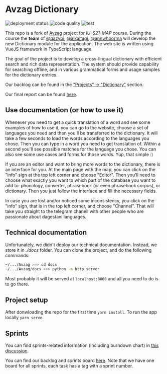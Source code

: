 # Avzag Dictionary

![deployment status](https://github.com/IU-MAP/avzag/actions/workflows/dist.yml/badge.svg)
![code quality](https://github.com/IU-MAP/avzag/actions/workflows/lint.yml/badge.svg)
![test](https://github.com/IU-MAP/avzag/actions/workflows/test.yml/badge.svg)

This repo is a fork of [Avzag](https://github.com/alkaitagi/avzag) project for _IU-S21-MAP_ course. During the course the **team** of [@qazybi](https://github.com/QazyBi), [@alkaitagi](https://github.com/alkaitagi/), [@annwhoorma](https://github.com/annwhoorma) will develop the new Dictionary module for the application. The web site is written using VueJS framework in TypeScript language.

The goal of the project is to develop a cross-lingual dictionary with efficient search and rich data representation. The system should provide capability for searching offline, and in various grammatical forms and usage samples for the dictionary entries.

Our backlog can be found in the ["Projects" -> "Dictionary"](https://github.com/IU-MAP/avzag/projects/1) section.

Our final report can be found [here](https://docs.google.com/document/d/1PO85QKzmswkXvmy9avJxduC0IPConJkl2qqPK4dIJis/edit?usp=sharing).

## Use documentation (or how to use it)

Whenever you need to get a quick translation of a word and see some examples of how to use it, you can go to the website, choose a set of languages you need and then you'll be transferred to the dictionary. It will take a few seconds to load the words according to the languages you chose. Then you can type in a word you need to get translation of. Within a second you'll see possible matches for the language you chose. You can also see some use cases and forms for those words. Yup, that simple :)

If you are an editor and want to bring more words to the dictionary, there is an interface for you. At the main page with the map, you can click on the "info" sign at the top left corner and choose "Editor". Then you'll need to choose what exactly you want to which part of the database you want to add to: phonology, converter, phrasebook (or even phrasebook corpus), or dictionary. Then you just follow the interface and fill the necessary fields.

In case you are lost and/or noticed some inconsistency, you click on the "info" sign, that is in the top left corner, and choose "Channel". That will take you straight to the telegram chanell with other people who are passionate about dagestani languages.

## Technical documentation

Unfortunately, we didn't deploy our technical documentation. Instead, we store it in _./docs_ folder. You can clone the project, and do the following commands:
```bash
~/.../Avzag >>> cd docs
~/.../Avzag/docs >>> python -m http.server
```

Most probably it will be served at `localhost:8000` and all you need to do is to go there.

## Project setup

After donwloading the repo for the first time `yarn install`. To run the app locally `yarn serve`.

## Sprints

You can find sprints-related information (including burndown chart) in [this discussion](https://github.com/IU-MAP/avzag/discussions/20).

You can find our backlog and sprints board [here](https://github.com/IU-MAP/avzag/projects/1). Note that we have one board for all sprints, each task has a tag with a sprint number.
